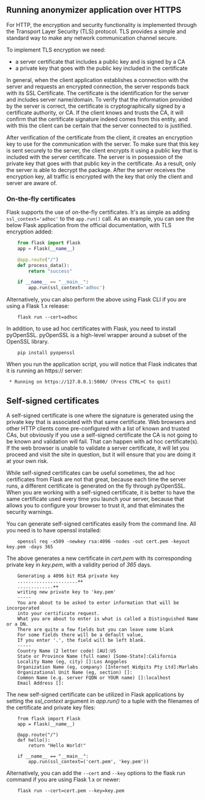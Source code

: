 ## Running anonymizer application over HTTPS

For HTTP, the encryption and security functionality is implemented through the Transport Layer Security (TLS) protocol. TLS provides a simple and standard way to make any network communication channel secure.

To implement TLS encryption we need: 
- a server certificate that includes a public key and is signed by a CA
- a private key that goes with the public key included in the certificate

In general, when the client application establishes a connection with the server and requests an encrypted connection, the server responds back with its SSL Certificate. The certificate is the identification for the server and includes server name/domain. To verify that the information provided by the server is correct, the certificate is cryptographically signed by a certificate authority, or CA. If the client knows and trusts the CA, it will confirm that the certificate signature indeed comes from this entity, and with this the client can be certain that the server connected to is justified.

After verification of the certificate from the client, it creates an encryption key to use for the communication with the server. To make sure that this key is sent securely to the server, the client encrypts it using a public key that is included with the server certificate. The server is in possession of the private key that goes with that public key in the certificate. As a result, only the server is able to decrypt the package.  After the server receives the encryption key, all traffic is encrypted with the key that only the client and server are aware of.

### On-the-fly certificates

Flask supports the use of on-the-fly certificates. It's as simple as adding `ssl_context='adhoc'` to the `app.run()` call. As an example, you can see the below Flask application from the official documentation, with TLS encryption added:

```python
    from flask import Flask
    app = Flask(__name__)

    @app.route("/")
    def process_data():
        return "success"

    if __name__ == "__main__":
        app.run(ssl_context='adhoc')

```

Alternatively, you can also perform the above using Flask CLI if you are using a Flask 1.x release:

```
    flask run --cert=adhoc
```

In addition, to use ad hoc certificates with Flask, you need to install pyOpenSSL. pyOpenSSL is a high-level wrapper around a subset of the OpenSSL library.

```
    pip install pyopenssl
```

When you run the application script, you will notice that Flask indicates that it is running an https:// server:

```
 * Running on https://127.0.0.1:5000/ (Press CTRL+C to quit)
```

## Self-signed certificates

A self-signed certificate is one where the signature is generated using the private key that is associated with that same certificate. Web browsers and other HTTP clients come pre-configured with a list of known and trusted CAs, but obviously if you use a self-signed certificate the CA is not going to be known and validation will fail. That can happen with ad hoc certificate(s). If the web browser is unable to validate a server certificate, it will let you proceed and visit the site in question, but it will ensure that you are doing it at your own risk.

While self-signed certificates can be useful sometimes, the ad hoc certificates from Flask are not that great, because each time the server runs, a different certificate is generated on the fly through pyOpenSSL. When you are working with a self-signed certificate, it is better to have the same certificate used every time you launch your server, because that allows you to configure your browser to trust it, and that eliminates the security warnings.

You can generate self-signed certificates easily from the command line. All you need is to have openssl installed:

```
    openssl req -x509 -newkey rsa:4096 -nodes -out cert.pem -keyout key.pem -days 365
```

The above generates a new certificate in _cert.pem_ with its corresponding private key in _key.pem_, with a validity period of _365_ days.

```
    Generating a 4096 bit RSA private key
    ......................++
    .............++
    writing new private key to 'key.pem'
    -----
    You are about to be asked to enter information that will be incorporated
    into your certificate request.
    What you are about to enter is what is called a Distinguished Name or a DN.
    There are quite a few fields but you can leave some blank
    For some fields there will be a default value,
    If you enter '.', the field will be left blank.
    -----
    Country Name (2 letter code) [AU]:US
    State or Province Name (full name) [Some-State]:California
    Locality Name (eg, city) []:Los Anggeles
    Organization Name (eg, company) [Internet Widgits Pty Ltd]:Marlabs
    Organizational Unit Name (eg, section) []:
    Common Name (e.g. server FQDN or YOUR name) []:localhost
    Email Address []:
```

The new self-signed certificate can be utilized in Flask applications by setting the _ssl_context_ argument in _app.run()_ to a tuple with the filenames of the certificate and private key files:

```
    from flask import Flask
    app = Flask(__name__)

    @app.route("/")
    def hello():
        return "Hello World!"

    if __name__ == "__main__":
        app.run(ssl_context=('cert.pem', 'key.pem'))
```

Alternatively, you can add the `--cert` and `--key` options to the flask run command if you are using Flask 1.x or newer:

```
    flask run --cert=cert.pem --key=key.pem
```
